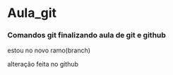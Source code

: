 # Aula_git
### Comandos git  finalizando aula de git e github


estou no novo ramo(branch)

alteração feita no github
